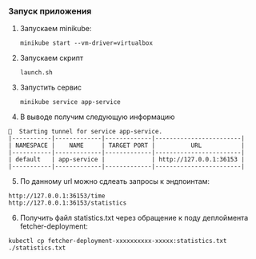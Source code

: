 ### Запуск приложения
1. Запускаем minikube:
    ```
    minikube start --vm-driver=virtualbox
    ```
2. Запускаем скрипт
    ```
    launch.sh
    ```
3. Запустить сервис 
   ```
   minikube service app-service
   ```
4. В выводе получим следующую информацию
```
🏃  Starting tunnel for service app-service.
|-----------|-------------|-------------|------------------------|
| NAMESPACE |    NAME     | TARGET PORT |          URL           |
|-----------|-------------|-------------|------------------------|
| default   | app-service |             | http://127.0.0.1:36153 |
|-----------|-------------|-------------|------------------------|

```
5. По данному url можно сдлеать запросы к эндпоинтам:
```
http://127.0.0.1:36153/time
http://127.0.0.1:36153/statistics
```

6. Получить файл statistics.txt через обращение к поду деплоймента fetcher-deployment:
```
kubectl cp fetcher-deployment-xxxxxxxxxx-xxxxx:statistics.txt ./statistics.txt
```
